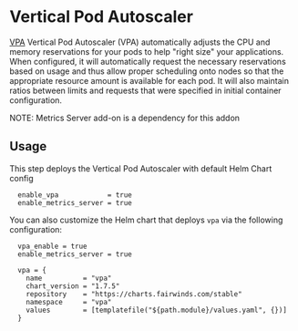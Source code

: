 # Vertical Pod Autoscaler
[VPA](https://github.com/kubernetes/autoscaler/tree/master/vertical-pod-autoscaler) Vertical Pod Autoscaler (VPA) automatically adjusts the CPU and memory reservations for your pods to help "right size" your applications. When configured, it will automatically request the necessary reservations based on usage and thus allow proper scheduling onto nodes so that the appropriate resource amount is available for each pod. It will also maintain ratios between limits and requests that were specified in initial container configuration.

NOTE: Metrics Server add-on is a dependency for this addon

## Usage

This step deploys the Vertical Pod Autoscaler with default Helm Chart config

```hcl
  enable_vpa            = true
  enable_metrics_server = true
```

You can also customize the Helm chart that deploys `vpa` via the following configuration:

```hcl
  vpa_enable = true
  enable_metrics_server = true

  vpa = {
    name          = "vpa"
    chart_version = "1.7.5"
    repository    = "https://charts.fairwinds.com/stable"
    namespace     = "vpa"
    values        = [templatefile("${path.module}/values.yaml", {})]
  }
```
